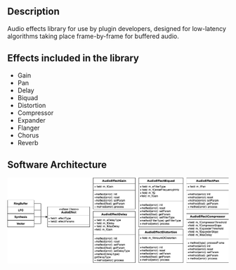 
## Description

Audio effects library for use by plugin developers, designed for low-latency algorithms taking place frame-by-frame for buffered audio.


## Effects included in the library

- Gain
- Pan
- Delay
- Biquad
- Distortion
- Compressor
- Expander
- Flanger
- Chorus
- Reverb


## Software Architecture

<img src="https://github.com/Rishikeshdaoo/rishikeshdaoo.github.io/blob/master/assets/SoftwareArchitecture.png" alt="Software Architecture">



<!-- For more details see [GitHub Flavored Markdown](https://guides.github.com/features/mastering-markdown/). -->
